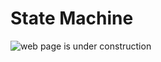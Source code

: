 # State Machine

![web page is under construction](https://docimages.blob.core.chinacloudapi.cn/images/commingsoon20210514.jpg)

